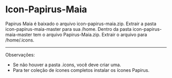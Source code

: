# Icon-Papirus-Maia
Papirus Maia é baixado o arquivo icon-papirus-maia.zip. Extrair a pasta icon-papirus-maia-master para sua /home.
Dentro da pasta icon-papirus-maia-master tem o arquivo Papirus-Maia.zip. Extrair o arquivo para /home/.icons.
_____
Observações:
* Se não houver a pasta .icons, você deve criar uma.
* Para ter coleção de ícones completos instalar os ícones Papirus.
